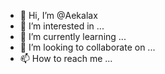 - 👋 Hi, I’m @Aekalax
- 👀 I’m interested in ...
- 🌱 I’m currently learning ...
- 💞️ I’m looking to collaborate on ...
- 📫 How to reach me ...

<!---
Aekalax/Aekalax is a ✨ special ✨ repository because its `README.md` (this file) appears on your GitHub profile.
You can click the Preview link to take a look at your changes.
--->
